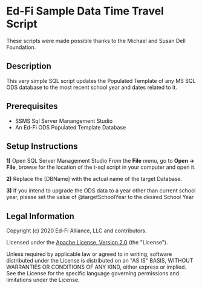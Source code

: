 # Ed-Fi Sample Data Time Travel Script
These scripts were made possible thanks to the Michael and Susan Dell Foundation.

## Description

This very simple SQL script updates the Populated Template of any MS SQL ODS database to the most recent school year and dates related to it.


## Prerequisites
* SSMS Sql Server Manangement Studio
* An Ed-Fi ODS Populated Template Database


## Setup Instructions

**1)** Open SQL Server Management Studio
From the **File** menu, go to  **Open -> File**, browse for the location of the t-sql script in your computer and open it.


**2)** Replace the [DBName] with the actual name of the target Database.


**3)** If you intend to upgrade the ODS data to a year other than current school year, please set the value of @targetSchoolYear to the desired School Year


## Legal Information

Copyright (c) 2020 Ed-Fi Alliance, LLC and contributors.

Licensed under the [Apache License, Version 2.0](LICENSE) (the "License").

Unless required by applicable law or agreed to in writing, software
distributed under the License is distributed on an "AS IS" BASIS,
WITHOUT WARRANTIES OR CONDITIONS OF ANY KIND, either express or implied.
See the License for the specific language governing permissions and
limitations under the License.
